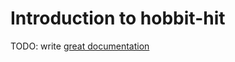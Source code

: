 # Introduction to hobbit-hit

TODO: write [great documentation](http://jacobian.org/writing/what-to-write/)
